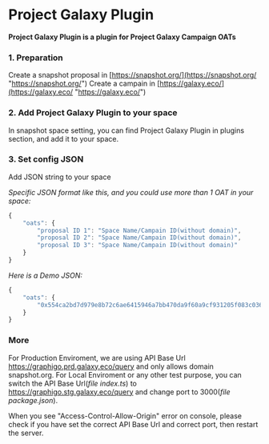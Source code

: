 # Project Galaxy Plugin

**Project Galaxy Plugin is a plugin for Project Galaxy Campaign OATs**

### 1. Preparation

Create a snapshot proposal in [https://snapshot.org/](https://snapshot.org/ "https://snapshot.org/")
Create a campain in [https://galaxy.eco/](https://galaxy.eco/ "https://galaxy.eco/")

### 2. Add Project Galaxy Plugin to your space

In snapshot space setting, you can find Project Galaxy Plugin in plugins section, and add it to your space.

### 3. Set config JSON

Add JSON string to your space

*Specific JSON format like this, and you could use more than 1 OAT in your space:* 
```javascript
{
	"oats": {
		"proposal ID 1": "Space Name/Campain ID(without domain)",
		"proposal ID 2": "Space Name/Campain ID(without domain)",
		"proposal ID 3": "Space Name/Campain ID(without domain)"
	}
}
```

*Here is a Demo JSON:* 
```javascript
{
	"oats": {
		"0x554ca2bd7d979e8b72c6ae6415946a7bb470da9f60a9cf931205f083c03632a3": "jokey/campaign/GCixQUUqfE"
	}
}
```
### More

For Production Enviroment, we are using API Base Url https://graphigo.prd.galaxy.eco/query and only allows domain snapshot.org.
For Local Enviroment or any other test purpose, you can switch the API Base Url(*file index.ts*) to https://graphigo.stg.galaxy.eco/query and change port to 3000(*file package.json*).

When you see "Access-Control-Allow-Origin" error on console, please check if you have set the correct API Base Url and correct port, then restart the server.